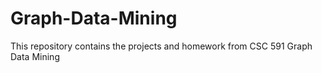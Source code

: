 # Graph-Data-Mining
This repository contains the projects and homework from CSC 591 Graph Data Mining
